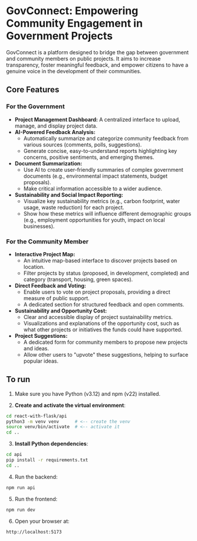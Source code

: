 # GovConnect: Empowering Community Engagement in Government Projects

GovConnect is a platform designed to bridge the gap between government and community members on public projects. It aims to increase transparency, foster meaningful feedback, and empower citizens to have a genuine voice in the development of their communities.

## Core Features

### For the Government

- **Project Management Dashboard:** A centralized interface to upload, manage, and display project data.
- **AI-Powered Feedback Analysis:**
    - Automatically summarize and categorize community feedback from various sources (comments, polls, suggestions).
    - Generate concise, easy-to-understand reports highlighting key concerns, positive sentiments, and emerging themes.
- **Document Summarization:**
    - Use AI to create user-friendly summaries of complex government documents (e.g., environmental impact statements, budget proposals).
    - Make critical information accessible to a wider audience.
- **Sustainability and Social Impact Reporting:**
    - Visualize key sustainability metrics (e.g., carbon footprint, water usage, waste reduction) for each project.
    - Show how these metrics will influence different demographic groups (e.g., employment opportunities for youth, impact on local businesses).

### For the Community Member

- **Interactive Project Map:**
    - An intuitive map-based interface to discover projects based on location.
    - Filter projects by status (proposed, in development, completed) and category (transport, housing, green spaces).
- **Direct Feedback and Voting:**
    - Enable users to vote on project proposals, providing a direct measure of public support.
    - A dedicated section for structured feedback and open comments.
- **Sustainability and Opportunity Cost:**
    - Clear and accessible display of project sustainability metrics.
    - Visualizations and explanations of the opportunity cost, such as what other projects or initiatives the funds could have supported.
- **Project Suggestions:**
    - A dedicated form for community members to propose new projects and ideas.
    - Allow other users to "upvote" these suggestions, helping to surface popular ideas.

## To run

1. Make sure you have Python (v3.12) and npm (v22) installed.

2. **Create and activate the virtual environment**:

```bash
cd react-with-flask/api
python3 -m venv venv      # <-- create the venv
source venv/bin/activate  # <-- activate it
cd ..
```

3. **Install Python dependencies**:

```bash
cd api
pip install -r requirements.txt
cd ..
```

4. Run the backend:

```bash
npm run api
```

5. Run the frontend:

```bash
npm run dev
```

6. Open your browser at:

```
http://localhost:5173
```
